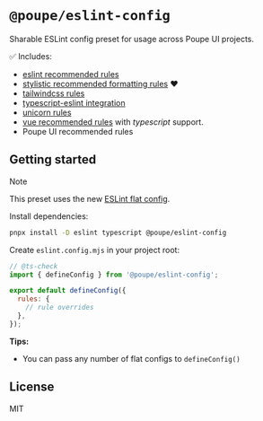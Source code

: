 # `@poupe/eslint-config`

Sharable ESLint config preset for usage across Poupe UI projects.

✅ Includes:

* [eslint recommended rules](https://eslint.org/docs/latest/rules/)
* [stylistic recommended formatting rules](https://eslint.style/packages/default) ❤️
* [tailwindcss rules](https://github.com/francoismassart/eslint-plugin-tailwindcss)
* [typescript-eslint integration](https://typescript-eslint.io/)
* [unicorn rules](https://github.com/sindresorhus/eslint-plugin-unicorn)
* [vue recommended rules](https://eslint.vuejs.org/rules/) with _typescript_ support.
* Poupe UI recommended rules

## Getting started

> [!NOTE]
> This preset uses the new [ESLint flat config](https://eslint.org/docs/latest/use/configure/configuration-files).

Install dependencies:

```sh
pnpx install -D eslint typescript @poupe/eslint-config
```

Create `eslint.config.mjs` in your project root:

```js
// @ts-check
import { defineConfig } from '@poupe/eslint-config';

export default defineConfig({
  rules: {
    // rule overrides
  },
});
```

**Tips:**

* You can pass any number of flat configs to `defineConfig()`

## License

MIT
